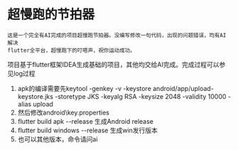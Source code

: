 # 超慢跑的节拍器

    这是一个完全有AI完成的项目超慢跑节拍器。没编写修改一句代码，出现的问题错误，均有AI解决
    flutter全平台，超慢跑下的叮嗒声，祝你运动成功。

项目基于flutter框架IDEA生成基础的项目，其他均交给AI完成。完成过程可以参见log过程
1. apk的编译需要先keytool -genkey -v -keystore android/app/upload-keystore.jks -storetype JKS -keyalg RSA -keysize 2048 -validity 10000 -alias upload
2. 然后修改android\key.properties
3. flutter build apk --release 生成Android release
4. flutter build windows --release 生成win发行版本
5. 也可以其他版本，命令请问ai
    